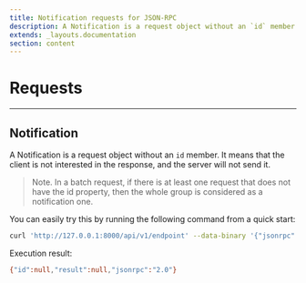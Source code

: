 ```yaml
---
title: Notification requests for JSON-RPC
description: A Notification is a request object without an `id` member. 
extends: _layouts.documentation
section: content
---
```


# Requests

----

## Notification

A Notification is a request object without an `id` member. 
It means that the client is not interested in the response, and the server will not send it.

> Note. In a batch request, if there is at least one request that does not have the id property,
then the whole group is considered as a notification one.


You can easily try this by running the following command from a quick start:

```bash
curl 'http://127.0.0.1:8000/api/v1/endpoint' --data-binary '{"jsonrpc":"2.0","method":"tennis@ping"}'
```

Execution result:

```bash
{"id":null,"result":null,"jsonrpc":"2.0"}
```
